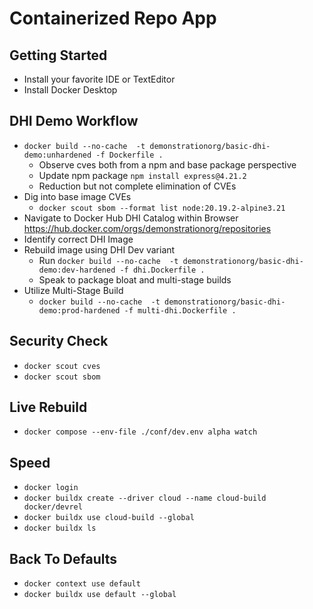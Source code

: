 # Containerized Repo App

## Getting Started
* Install your favorite IDE or TextEditor
* Install Docker Desktop


## DHI Demo Workflow 
* `docker build --no-cache  -t demonstrationorg/basic-dhi-demo:unhardened -f Dockerfile .`
    * Observe cves both from a npm and base package perspective
    * Update npm package `npm install express@4.21.2`
    * Reduction but not complete elimination of CVEs
* Dig into base image CVEs 
    * `docker scout sbom --format list node:20.19.2-alpine3.21`
* Navigate to Docker Hub DHI Catalog within Browser https://hub.docker.com/orgs/demonstrationorg/repositories
* Identify correct DHI Image 
* Rebuild image using DHI Dev variant 
    * Run `docker build --no-cache  -t demonstrationorg/basic-dhi-demo:dev-hardened -f dhi.Dockerfile .`
    * Speak to package bloat and multi-stage builds
* Utilize Multi-Stage Build 
    * `docker build --no-cache  -t demonstrationorg/basic-dhi-demo:prod-hardened -f multi-dhi.Dockerfile .`



## Security Check
* `docker scout cves`
* `docker scout sbom`

## Live Rebuild
* `docker compose --env-file ./conf/dev.env alpha watch`

## Speed
* `docker login`
* `docker buildx create --driver cloud --name cloud-build docker/devrel`
* `docker buildx use cloud-build --global`
* `docker buildx ls`

## Back To Defaults
* `docker context use default`
* `docker buildx use default --global`